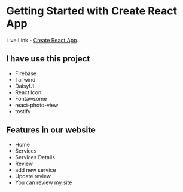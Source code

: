 # Getting Started with Create React App

Live Link - [Create React App](https://dapper-smakager-7ece70.netlify.app/services).

## I have use this project

- Firebase
- Tailwind
- DaisyUI
- React Icon
- Fontawsome
- react-photo-view
- tostify

## Features in our website

- Home
- Services
- Services Details
- Review
- add new service
- Update review
- You can review my site
